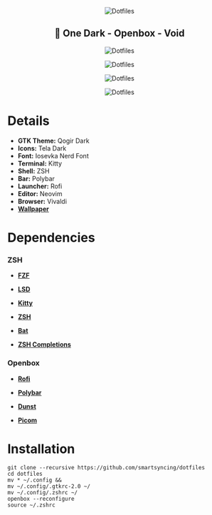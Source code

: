 <p align="center">
  <img src="https://raw.githubusercontent.com/smartsyncing/dotfiles/main/assets/dots.png" alt="Dotfiles"/>
</p>

<h2 align=center>🐧 One Dark - Openbox - Void</h2>

<p align="center">
  <img src="https://raw.githubusercontent.com/smartsyncing/dotfiles/main/assets/blank.png" alt="Dotfiles"/>
</p>
<p align="center">
  <img src="https://raw.githubusercontent.com/smartsyncing/dotfiles/main/assets/rofi.png" alt="Dotfiles"/>
</p>
<p align="center">
  <img src="https://raw.githubusercontent.com/smartsyncing/dotfiles/main/assets/openbox1.png" alt="Dotfiles"/>
</p>
<p align="center">
  <img src="https://raw.githubusercontent.com/smartsyncing/dotfiles/main/assets/openbox2.png" alt="Dotfiles"/>
</p>

# Details 
* <b>GTK Theme:</b> Qogir Dark
* <b>Icons:</b> Tela Dark
* <b> Font:</b> Iosevka Nerd Font
* <b>Terminal:</b> Kitty
* <b>Shell:</b> ZSH
* <b>Bar:</b> Polybar
* <b>Launcher:</b> Rofi
* <b>Editor:</b> Neovim
* <b>Browser:</b> Vivaldi
* <b>[Wallpaper](https://cdna.artstation.com/p/assets/images/images/009/538/556/4k/inaki-andonegi-castle-in-the-sky.jpg)</b>

# Dependencies

### ZSH 

* <b>[FZF](https://github.com/junegunn/fzf)</b>

* <b>[LSD](https://github.com/Peltoche/lsd)</b>

* <b>[Kitty](https://github.com/kovidgoyal/kitty)</b>

* <b>[ZSH](https://github.com/zsh-users/zsh)</b>

* <b>[Bat](https://github.com/sharkdp/bat)</b></b>

* <b>[ZSH Completions](https://github.com/zsh-users/zsh-completions)</b>

### Openbox

* <b>[Rofi](https://github.com/davatorium/rofi)</b>

* <b>[Polybar](https://github.com/polybar/polybar)</b>

* <b>[Dunst](https://github.com/dunst-project/dunst)</b>

* <b>[Picom](https://github.com/ibhagwan/picom)</b>

# Installation

```
git clone --recursive https://github.com/smartsyncing/dotfiles
cd dotfiles
mv * ~/.config &&
mv ~/.config/.gtkrc-2.0 ~/
mv ~/.config/.zshrc ~/
openbox --reconfigure
source ~/.zshrc
```
